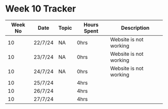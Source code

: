 # Week 10 Tracker

| Week No | Date    | Topic                                   | Hours Spent | Description                                                                                                                                                                        |
| ------- | ------- | --------------------------------------- | ----------- | ---------------------------------------------------------------------------------------------------------------------------------------------------------------------------------- |
| 10      | 22/7/24 |  NA | 0hrs        | Website is not working |
| 10      | 23/7/24 |  NA                                       | 0hrs        | Website is not working
| 10      | 24/7/24 | NA                                         | 0hrs        | Website is not working
| 10      | 25/7/24 |                                         | 4hrs        |
| 10      | 26/7/24 |                                         | 4hrs        |
| 10      | 27/7/24  |                                         | 4hrs        |
